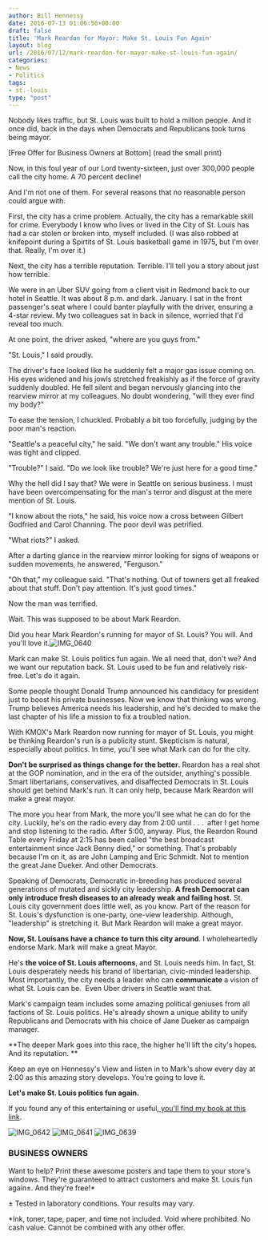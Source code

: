 ```yaml
---
author: Bill Hennessy
date: 2016-07-13 01:06:56+00:00
draft: false
title: 'Mark Reardon for Mayor: Make St. Louis Fun Again'
layout: blog
url: /2016/07/12/mark-reardon-for-mayor-make-st-louis-fun-again/
categories:
- News
- Politics
tags:
- st.-louis
type: "post"
---
```


Nobody likes traffic, but St. Louis was built to hold a million people. And it once did, back in the days when Democrats and Republicans took turns being mayor.

[Free Offer for Business Owners at Bottom] (read the small print)

Now, in this foul year of our Lord twenty-sixteen, just over 300,000 people call the city home. A 70 percent decline!

And I'm not one of them. For several reasons that no reasonable person could argue with.

First, the city has a crime problem. Actually, the city has a remarkable skill for crime. Everybody I know who lives or lived in the City of St. Louis has had a car stolen or broken into, myself included. (I was also robbed at knifepoint during a Spirtits of St. Louis basketball game in 1975, but I'm over that. Really, I'm over it.)

Next, the city has a terrible reputation. Terrible. I'll tell you a story about just how terrible.

We were in an Uber SUV going from a client visit in Redmond back to our hotel in Seattle. It was about 8 p.m. and dark. January. I sat in the front passenger's seat where I could banter playfully with the driver, ensuring a 4-star review. My two colleagues sat in back in silence, worried that I'd reveal too much.

At one point, the driver asked, "where are you guys from."

"St. Louis," I said proudly.

The driver's face looked like he suddenly felt a major gas issue coming on. His eyes widened and his jowls stretched freakishly as if the force of gravity suddenly doubled. He fell silent and began nervously glancing into the rearview mirror at my colleagues. No doubt wondering, "will they ever find my body?"

To ease the tension, I chuckled. Probably a bit too forcefully, judging by the poor man's reaction.

"Seattle's a peaceful city," he said. "We don't want any trouble." His voice was tight and clipped.

"Trouble?" I said. "Do we look like trouble? We're just here for a good time."

Why the hell did I say that? We were in Seattle on serious business. I must have been overcompensating for the man's terror and disgust at the mere mention of St. Louis.

"I know about the riots," he said, his voice now a cross between Gilbert Godfried and Carol Channing. The poor devil was petrified.

"What riots?" I asked.

After a darting glance in the rearview mirror looking for signs of weapons or sudden movements, he answered, "Ferguson."

"Oh that," my colleague said. "That's nothing. Out of towners get all freaked about that stuff. Don't pay attention. It's just good times."

Now the man was terrified.

Wait. This was supposed to be about Mark Reardon.

Did you hear Mark Reardon's running for mayor of St. Louis? You will. And you'll love it.![IMG_0640](https://hennessysview.com/wp-content/uploads/2016/07/IMG_0640-195x300.png)


Mark can make St. Louis politics fun again. We all need that, don't we? And we want our reputation back. St. Louis used to be fun and relatively risk-free. Let's do it again.

Some people thought Donald Trump announced his candidacy for president just to boost his private businesses. Now we know that thinking was wrong. Trump believes America needs his leadership, and he's decided to make the last chapter of his life a mission to fix a troubled nation.

With KMOX's Mark Reardon now running for mayor of St. Louis, you might be thinking Reardon's run is a publicity stunt. Skepticism is natural, especially about politics. In time, you'll see what Mark can do for the city.

**Don't be surprised as things change for the better**. Reardon has a real shot at the GOP nomination, and in the era of the outsider, anything's possible. Smart libertarians, conservatives, and disaffected Democrats in St. Louis should get behind Mark's run. It can only help, because Mark Reardon will make a great mayor.

The more you hear from Mark, the more you'll see what he can do for the city. Luckily, he's on the radio every day from 2:00 until . . .  after I get home and stop listening to the radio. After 5:00, anyway. Plus, the Reardon Round Table every Friday at 2:15 has been called "the best broadcast entertainment since Jack Benny died," or something. That's probably because I'm on it, as are John Lamping and Eric Schmidt. Not to mention the great Jane Dueker. And other Democrats.

Speaking of Democrats, Democratic in-breeding has produced several generations of mutated and sickly city leadership. **A fresh Democrat can only introduce fresh diseases to an already weak and failing host.** St. Louis city government does little well, as you know. Part of the reason for St. Louis's dysfunction is one-party, one-view leadership. Although, "leadership" is stretching it. But Mark Reardon will make a great mayor.

**Now, St. Louisans have a chance to turn this city around**. I wholeheartedly endorse Mark. Mark will make a great Mayor.

He's **the voice of St. Louis afternoons**, and St. Louis needs him. In fact, St. Louis desperately needs his brand of libertarian, civic-minded leadership. Most importantly, the city needs a leader who can **communicate** a vision of what St. Louis can be.  Even Uber drivers in Seattle want that.

Mark's campaign team includes some amazing political geniuses from all factions of St. Louis politics. He's already shown a unique ability to unify Republicans and Democrats with his choice of Jane Dueker as campaign manager.

**The deeper Mark goes into this race, the higher he'll lift the city's hopes. And its reputation. **

Keep an eye on Hennessy's View and listen in to Mark's show every day at 2:00 as this amazing story develops. You're going to love it.

**Let's make St. Louis politics fun again.**

If you found any of this entertaining or useful,[ you'll find my book at this link](https://hennessysview.com/turning-on-trump/).

![IMG_0642](https://hennessysview.com/wp-content/uploads/2016/07/IMG_0642-195x300.png)
![IMG_0641](https://hennessysview.com/wp-content/uploads/2016/07/IMG_0641-195x300.png)
![IMG_0639](https://hennessysview.com/wp-content/uploads/2016/07/IMG_0639-259x300.png)




### BUSINESS OWNERS



Want to help? Print these awesome posters and tape them to your store's windows. They're guaranteed to attract customers and make St. Louis fun again±. And they're free!*

± Tested in laboratory conditions. Your results may vary.

*Ink, toner, tape, paper, and time not included. Void where prohibited. No cash value. Cannot be combined with any other offer.
